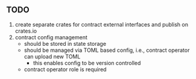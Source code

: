 ## TODO
1. create separate crates for contract external interfaces and publish on crates.io
2. contract config management
   - should be stored in state storage
   - should be managed via TOML based config, i.e., contract operator can upload new TOML
     - this enables config to be version controlled
   - contract operator role is required